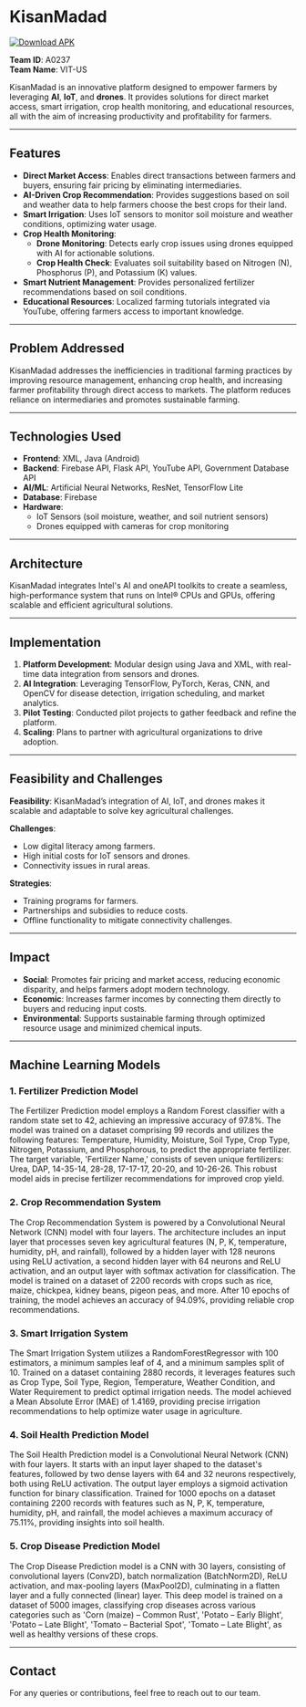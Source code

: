 # KisanMadad

[![Download APK](https://img.shields.io/badge/Download-APK-brightgreen)](./app-debug.apk)

**Team ID**: A0237  
**Team Name**: VIT-US

KisanMadad is an innovative platform designed to empower farmers by leveraging **AI**, **IoT**, and **drones**. It provides solutions for direct market access, smart irrigation, crop health monitoring, and educational resources, all with the aim of increasing productivity and profitability for farmers.

---

## Features

- **Direct Market Access**: Enables direct transactions between farmers and buyers, ensuring fair pricing by eliminating intermediaries.
- **AI-Driven Crop Recommendation**: Provides suggestions based on soil and weather data to help farmers choose the best crops for their land.
- **Smart Irrigation**: Uses IoT sensors to monitor soil moisture and weather conditions, optimizing water usage.
- **Crop Health Monitoring**:
  - **Drone Monitoring**: Detects early crop issues using drones equipped with AI for actionable solutions.
  - **Crop Health Check**: Evaluates soil suitability based on Nitrogen (N), Phosphorus (P), and Potassium (K) values.
- **Smart Nutrient Management**: Provides personalized fertilizer recommendations based on soil conditions.
- **Educational Resources**: Localized farming tutorials integrated via YouTube, offering farmers access to important knowledge.

---

## Problem Addressed

KisanMadad addresses the inefficiencies in traditional farming practices by improving resource management, enhancing crop health, and increasing farmer profitability through direct access to markets. The platform reduces reliance on intermediaries and promotes sustainable farming.

---

## Technologies Used

- **Frontend**: XML, Java (Android)
- **Backend**: Firebase API, Flask API, YouTube API, Government Database API
- **AI/ML**: Artificial Neural Networks, ResNet, TensorFlow Lite
- **Database**: Firebase
- **Hardware**:
  - IoT Sensors (soil moisture, weather, and soil nutrient sensors)
  - Drones equipped with cameras for crop monitoring

---

## Architecture

KisanMadad integrates Intel's AI and oneAPI toolkits to create a seamless, high-performance system that runs on Intel® CPUs and GPUs, offering scalable and efficient agricultural solutions.

---

## Implementation

1. **Platform Development**: Modular design using Java and XML, with real-time data integration from sensors and drones.
2. **AI Integration**: Leveraging TensorFlow, PyTorch, Keras, CNN, and OpenCV for disease detection, irrigation scheduling, and market analytics.
3. **Pilot Testing**: Conducted pilot projects to gather feedback and refine the platform.
4. **Scaling**: Plans to partner with agricultural organizations to drive adoption.

---

## Feasibility and Challenges

**Feasibility**: KisanMadad’s integration of AI, IoT, and drones makes it scalable and adaptable to solve key agricultural challenges.

**Challenges**:
- Low digital literacy among farmers.
- High initial costs for IoT sensors and drones.
- Connectivity issues in rural areas.

**Strategies**:
- Training programs for farmers.
- Partnerships and subsidies to reduce costs.
- Offline functionality to mitigate connectivity challenges.

---

## Impact

- **Social**: Promotes fair pricing and market access, reducing economic disparity, and helps farmers adopt modern technology.
- **Economic**: Increases farmer incomes by connecting them directly to buyers and reducing input costs.
- **Environmental**: Supports sustainable farming through optimized resource usage and minimized chemical inputs.

---

## Machine Learning Models

### 1. Fertilizer Prediction Model
The Fertilizer Prediction model employs a Random Forest classifier with a random state set to 42, achieving an impressive accuracy of 97.8%. The model was trained on a dataset comprising 99 records and utilizes the following features: Temperature, Humidity, Moisture, Soil Type, Crop Type, Nitrogen, Potassium, and Phosphorous, to predict the appropriate fertilizer. The target variable, 'Fertilizer Name,' consists of seven unique fertilizers: Urea, DAP, 14-35-14, 28-28, 17-17-17, 20-20, and 10-26-26. This robust model aids in precise fertilizer recommendations for improved crop yield.

### 2. Crop Recommendation System
The Crop Recommendation System is powered by a Convolutional Neural Network (CNN) model with four layers. The architecture includes an input layer that processes seven key agricultural features (N, P, K, temperature, humidity, pH, and rainfall), followed by a hidden layer with 128 neurons using ReLU activation, a second hidden layer with 64 neurons and ReLU activation, and an output layer with softmax activation for classification. The model is trained on a dataset of 2200 records with crops such as rice, maize, chickpea, kidney beans, pigeon peas, and more. After 10 epochs of training, the model achieves an accuracy of 94.09%, providing reliable crop recommendations.

### 3. Smart Irrigation System
The Smart Irrigation System utilizes a RandomForestRegressor with 100 estimators, a minimum samples leaf of 4, and a minimum samples split of 10. Trained on a dataset containing 2880 records, it leverages features such as Crop Type, Soil Type, Region, Temperature, Weather Condition, and Water Requirement to predict optimal irrigation needs. The model achieved a Mean Absolute Error (MAE) of 1.4169, providing precise irrigation recommendations to help optimize water usage in agriculture.

### 4. Soil Health Prediction Model
The Soil Health Prediction model is a Convolutional Neural Network (CNN) with four layers. It starts with an input layer shaped to the dataset's features, followed by two dense layers with 64 and 32 neurons respectively, both using ReLU activation. The output layer employs a sigmoid activation function for binary classification. Trained for 1000 epochs on a dataset containing 2200 records with features such as N, P, K, temperature, humidity, pH, and rainfall, the model achieves a maximum accuracy of 75.11%, providing insights into soil health.

### 5. Crop Disease Prediction Model
The Crop Disease Prediction model is a CNN with 30 layers, consisting of convolutional layers (Conv2D), batch normalization (BatchNorm2D), ReLU activation, and max-pooling layers (MaxPool2D), culminating in a flatten layer and a fully connected (linear) layer. This deep model is trained on a dataset of 5000 images, classifying crop diseases across various categories such as 'Corn (maize) – Common Rust', 'Potato – Early Blight', 'Potato – Late Blight', 'Tomato – Bacterial Spot', 'Tomato – Late Blight', as well as healthy versions of these crops.

---

## Contact

For any queries or contributions, feel free to reach out to our team.
